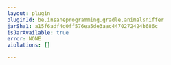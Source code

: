 ```yaml
---
layout: plugin
pluginId: be.insaneprogramming.gradle.animalsniffer
jarSha1: a15f6adf4d0ff576ea5de3aac4470272424b686c
isJarAvailable: true
error: NONE
violations: []

---
```


